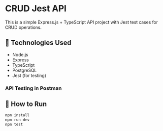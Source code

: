 # CRUD Jest API

This is a simple Express.js + TypeScript API project with Jest test cases for CRUD operations.

## 🔧 Technologies Used

- Node.js
- Express
- TypeScript
- PostgreSQL
- Jest (for testing)

<!-- ## 📸 Screenshots -->

### API Testing in Postman

<!-- ![Postman Screenshot](./screenshots/postman.png) -->

<!-- > Make sure to save your screenshot in a folder like `screenshots/` in your project and refer to it correctly. -->

## 🚀 How to Run

```bash
npm install
npm run dev
npm test
